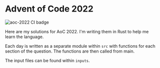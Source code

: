 # Advent of Code 2022 

![aoc-2022 CI badge](https://github.com/shracha10/coding-challenges/actions/workflows/aoc-2022.yml/badge.svg)

Here are my solutions for AoC 2022. I'm writing them in Rust to help me learn the language.

Each day is written as a separate module within `src` with functions for each section of the question. The functions are then called from main.

The input files can be found within `inputs`.
